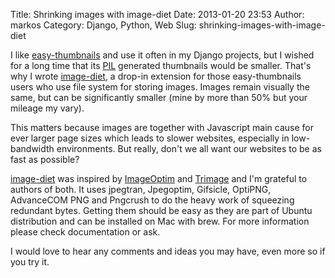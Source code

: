 Title: Shrinking images with image-diet
Date: 2013-01-20 23:53
Author: markos
Category: Django, Python, Web
Slug: shrinking-images-with-image-diet

I like [easy-thumbnails](https://github.com/SmileyChris/easy-thumbnails)
and use it often in my Django projects, but I wished for a long time
that its [PIL](http://www.pythonware.com/products/pil/) generated
thumbnails would be smaller. That's why I wrote
[image-diet](https://github.com/samastur/image-diet), a drop-in
extension for those easy-thumbnails users who use file system for
storing images. Images remain visually the same, but can be
significantly smaller (mine by more than 50% but your mileage my vary).

This matters because images are together with Javascript main cause for
ever larger page sizes which leads to slower websites, especially in
low-bandwidth environments. But really, don't we all want our websites
to be as fast as possible?

[image-diet](https://github.com/samastur/image-diet) was inspired by
[ImageOptim](http://imageoptim.com/) and
[Trimage](https://github.com/Kilian/Trimage) and I'm grateful to authors
of both. It uses jpegtran, Jpegoptim, Gifsicle, OptiPNG, AdvanceCOM PNG
and Pngcrush to do the heavy work of squeezing redundant bytes. Getting
them should be easy as they are part of Ubuntu distribution and can be
installed on Mac with brew. For more information please check
documentation or ask.

I would love to hear any comments and ideas you may have, even more so
if you try it.

